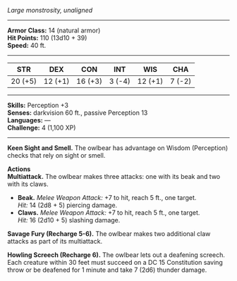 _Large monstrosity, unaligned_

---

**Armor Class:** 14 (natural armor)  
**Hit Points:** 110 (13d10 + 39)  
**Speed:** 40 ft.

---

|**STR**|**DEX**|**CON**|**INT**|**WIS**|**CHA**|
|---|---|---|---|---|---|
|20 (+5)|12 (+1)|16 (+3)|3 (-4)|12 (+1)|7 (-2)|

---

**Skills:** Perception +3  
**Senses:** darkvision 60 ft., passive Perception 13  
**Languages:** —  
**Challenge:** 4 (1,100 XP)

---

**Keen Sight and Smell.** The owlbear has advantage on Wisdom (Perception) checks that rely on sight or smell.

**Actions**  
**Multiattack.** The owlbear makes three attacks: one with its beak and two with its claws.

- **Beak.** _Melee Weapon Attack:_ +7 to hit, reach 5 ft., one target.  
    _Hit:_ 14 (2d8 + 5) piercing damage.
- **Claws.** _Melee Weapon Attack:_ +7 to hit, reach 5 ft., one target.  
    _Hit:_ 16 (2d10 + 5) slashing damage.

**Savage Fury (Recharge 5-6).** The owlbear makes two additional claw attacks as part of its multiattack.

**Howling Screech (Recharge 6).** The owlbear lets out a deafening screech. Each creature within 30 feet must succeed on a DC 15 Constitution saving throw or be deafened for 1 minute and take 7 (2d6) thunder damage.
